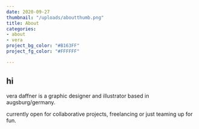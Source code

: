 ```yaml
---
date: 2020-09-27
thumbnail: "/uploads/aboutthumb.png"
title: About
categories:
- about
- vera
project_bg_color: "#B163FF"
project_fg_color: "#FFFFFF"

---
```

## hi

vera daffner is a graphic designer and illustrator based in augsburg/germany.

currently open for collaborative projects, freelancing or just teaming up for fun.